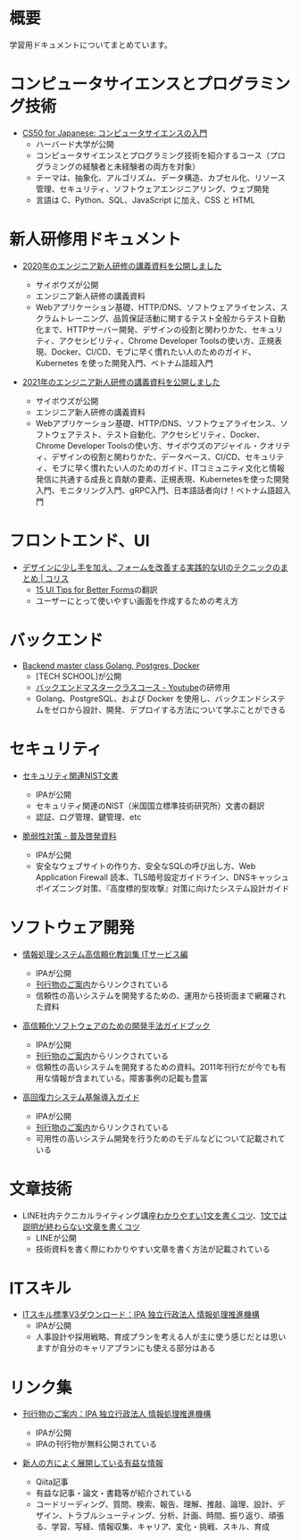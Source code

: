 # 概要

学習用ドキュメントについてまとめています。

# コンピュータサイエンスとプログラミング技術

- [CS50 for Japanese: コンピュータサイエンスの入門](https://cs50.jp/)
  - ハーバード大学が公開
  - コンピュータサイエンスとプログラミング技術を紹介するコース（プログラミングの経験者と未経験者の両方を対象）
  - テーマは、抽象化、アルゴリズム、データ構造、カプセル化、リソース管理、セキュリティ、ソフトウェアエンジニアリング、ウェブ開発
  - 言語は C、Python、SQL、JavaScript に加え、CSS と HTML

# 新人研修用ドキュメント

- [2020年のエンジニア新人研修の講義資料を公開しました](https://blog.cybozu.io/entry/2020/09/07/180000)
  - サイボウズが公開
  - エンジニア新人研修の講義資料
  - Webアプリケーション基礎、HTTP/DNS、ソフトウェアライセンス、スクラムトレーニング、品質保証活動に関するテスト全般からテスト自動化まで、HTTPサーバー開発、デザインの役割と関わりかた、セキュリティ、アクセシビリティ、Chrome Developer Toolsの使い方、正規表現、Docker、CI/CD、モブに早く慣れたい人のためのガイド、Kubernetes を使った開発入門、ベトナム語超入門

- [2021年のエンジニア新人研修の講義資料を公開しました](https://blog.cybozu.io/entry/2021/07/20/100000)
  - サイボウズが公開
  - エンジニア新人研修の講義資料
  - Webアプリケーション基礎、HTTP/DNS、ソフトウェアライセンス、ソフトウェアテスト、テスト自動化、アクセシビリティ、Docker、Chrome Developer Toolsの使い方、サイボウズのアジャイル・クオリティ、デザインの役割と関わりかた、データベース、CI/CD、セキュリティ、モブに早く慣れたい人のためのガイド、ITコミュニティ文化と情報発信に共通する成長と貢献の要素、正規表現、Kubernetesを使った開発入門、モニタリング入門、gRPC入門、日本語話者向け！ベトナム語超入門

# フロントエンド、UI

- [デザインに少し手を加え、フォームを改善する実践的なUIのテクニックのまとめ | コリス](https://coliss.com/articles/build-websites/operation/work/ui-tips-for-better-forms.html)
  - [15 UI Tips for Better Forms](https://www.uidesign.tips/blog/top-ui-ux-design-tips-for-better-forms)の翻訳
  - ユーザーにとって使いやすい画面を作成するための考え方

# バックエンド

- [Backend master class Golang, Postgres, Docker](https://github.com/techschool/simplebank)
  - [TECH SCHOOL]が公開
  - [バックエンドマスタークラスコース - Youtube](https://github.com/techschool/simplebank)の研修用
  - Golang、PostgreSQL、および Docker を使用し、バックエンドシステムをゼロから設計、開発、デプロイする方法について学ぶことができる

# セキュリティ

- [セキュリティ関連NIST文書](https://www.ipa.go.jp/security/publications/nist/index.html)
  - IPAが公開
  - セキュリティ関連のNIST（米国国立標準技術研究所）文書の翻訳
  - 認証、ログ管理、鍵管理、etc

- [脆弱性対策 - 普及啓発資料](https://zenn.dev/koduki/articles/d36e18c41b4bd0)
  - IPAが公開
  - 安全なウェブサイトの作り方、安全なSQLの呼び出し方、Web Application Firewall 読本、TLS暗号設定ガイドライン、DNSキャッシュポイズニング対策、『高度標的型攻撃』対策に向けたシステム設計ガイド

# ソフトウェア開発

- [情報処理システム高信頼化教訓集 ITサービス編](https://www.ipa.go.jp/files/000071982.pdf)
  - IPAが公開
  - [刊行物のご案内](https://www.ipa.go.jp/ikc/publish/index.html)からリンクされている
  - 信頼性の高いシステムを開発するための、運用から技術面まで網羅された資料

- [高信頼化ソフトウェアのための開発手法ガイドブック](https://www.ipa.go.jp/files/000005144.pdf)
  - IPAが公開
  - [刊行物のご案内](https://www.ipa.go.jp/ikc/publish/index.html)からリンクされている
  - 信頼性の高いシステムを開発するための資料。2011年刊行だが今でも有用な情報が含まれている。障害事例の記載も豊富

- [高回復力システム基盤導入ガイド](https://www.ipa.go.jp/files/000004632.pdf)
  - IPAが公開
  - [刊行物のご案内](https://www.ipa.go.jp/ikc/publish/index.html)からリンクされている
  - 可用性の高いシステム開発を行うためのモデルなどについて記載されている

# 文章技術

- LINE社内テクニカルライティング講座[わかりやすい1文を書くコツ](https://engineering.linecorp.com/ja/blog/line-technical-writing-course/)、[1文では説明が終わらない文章を書くコツ](https://engineering.linecorp.com/ja/blog/line-technical-writing-course-2/)
  - LINEが公開
  - 技術資料を書く際にわかりやすい文章を書く方法が記載されている

# ITスキル

- [ITスキル標準V3ダウンロード：IPA 独立行政法人 情報処理推進機構](https://www.ipa.go.jp/jinzai/itss/download_V3_2011.html)
  - IPAが公開
  - 人事設計や採用戦略、育成プランを考える人が主に使う感じだとは思いますが自分のキャリアプランにも使える部分はある

# リンク集

- [刊行物のご案内：IPA 独立行政法人 情報処理推進機構](https://www.ipa.go.jp/ikc/publish/index.html)
  - IPAが公開
  - IPAの刊行物が無料公開されている

- [新人の方によく展開している有益な情報](https://qiita.com/kazuo_reve/items/d1a3f0ee48e24bba38f1)
  - Qiita記事
  - 有益な記事・論文・書籍等が紹介されている
  - コードリーディング、質問、検索、報告、理解、推敲、論理、設計、デザイン、トラブルシューティング、分析、計画、時間、振り返り、頑張る、学習、写経、情報収集、キャリア、変化・挑戦、スキル、育成
